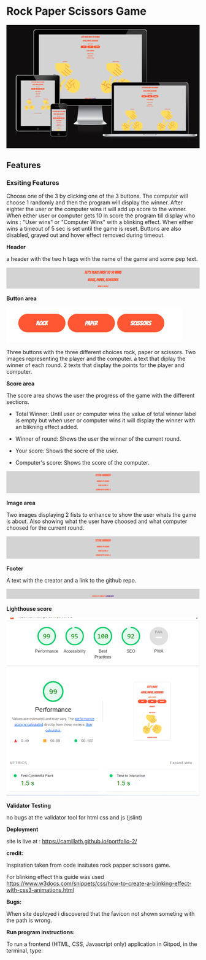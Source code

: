 # Rock Paper Scissors Game

![alt text](assets/images/portfolio2responsiveimage.png)


## Features 

### Exsiting Features
 
Choose one of the 3 by clicking one of the 3 buttons. The computer will choose 1 randomly and then the program will display the winner. After eighter the user or the computer wins it will add up score to the winner. When either user or computer gets 10 in score the program till display who wins : "User wins" or "Computer Wins" with a blinking effect. When either wins a timeout of 5 sec is set until the game is reset. Buttons are also disabled, grayed out and hover effect removed during timeout.
 
__Header__

 a header with the two h tags with the name of the game and some pep text.

![alt text](assets/images/headerReadme.png)

__Button area__

![alt text](assets/images/readmeButtons.png)

 Three buttons with the three different choices rock, paper or scissors.
 Two images representing the player and the computer.
 a text that diplay the winner of each round.
 2 texts that display the points for the player and computer.

__Score area__
 
 The score area shows the user the progress of the game with the different sections.

- Total Winner: Until user or computer wins the value of total winner label is empty but when user or computer wins it will display the winner with an blikning effect added.

- Winner of round: Shows the user the winner of the current round.

- Your score: Shows the socre of the user.

- Computer's score: Shows the score of the computer.

![alt text](assets/images/scoreSectionReadme.png)

__Image area__

Two images displaying 2 fists to enhance to show the user whats the game is about. Also showing what the user have choosed and what computer choosed for the current round.

![alt text](assets/images/scoreSectionReadme.png)

__Footer__

A text with the creator and a link to the github repo.

![alt tex](assets/images/footerSectionReadme.png)


<b>Lighthouse score</b>

<img src="assets/images/portfolio2lighthousescore.png" alt="lighthousereport" title="lighthousereport">

<b>Validator Testing</b>

no bugs at the validator tool for html css and js (jslint)

<b>Deployment</b>

site is live at : https://camillath.github.io/portfolio-2/

<b>credit:</b>

Inspiration taken from code insitutes rock papper scissors game.

For blinking effect this guide was used
https://www.w3docs.com/snippets/css/how-to-create-a-blinking-effect-with-css3-animations.html

<b>Bugs:</b>

When site deployed i discovered that the favicon not shown someting with the path is wrong.

<b>Run program instructions:</b>

To run a frontend (HTML, CSS, Javascript only) application in Gitpod, in the terminal, type: